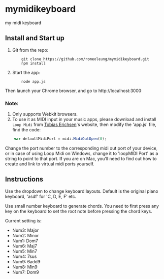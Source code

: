 # mymidikeyboard
my midi keyboard

## Install and Start up
1. Git from the repo:
    ```
        git clone https://github.com/romeoleung/mymidikeyboard.git
        npm install
    ```

2. Start the app:
	```
		node app.js
	```
Then launch your Chrome browser, and go to http://localhost:3000

### Note: 
1. Only supports Webkit browsers.
2. To use it as MIDI input in your music apps, please download and install `Loop Midi` from [Tobias Erichsen](http://www.tobias-erichsen.de/)'s website, then modify the 'app.js' file, find the code:
```javascript
	var defaultMidiPort = midi.MidiOutOpen(0);
```
Change the port number to the corresponding midi out port of your device, or in case of using Loop Midi on Windows, change it to 'loopMIDI Port' as a string to point to that port.
If you are on Mac, you'll need to find out how to create and link to virtual midi ports yourself.

## Instructions
Use the dropdown to change keyboard layouts.
Default is the original piano keyboard, 'asdf' for 'C, D, E, F' etc.

Use small number keyboard to generate chords. You need to first press any key on the keyboard to set the root note before pressing the chord keys.

Current setting is:
- Num3: Major
- Num2: Minor
- Num1: Dom7
- Num6: Maj7
- Num5: Min7
- Num4: 7sus
- Num9: 6add9
- Num8: Min9
- Num7: Dom9
